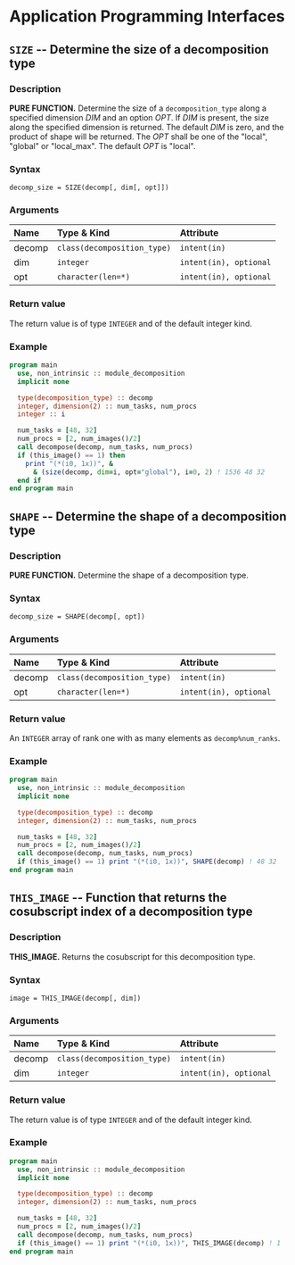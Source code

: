 # Application Programming Interfaces

## `SIZE` -- Determine the size of a decomposition type
### Description
__PURE FUNCTION.__ Determine the size of a `decomposition_type` along a specified dimension _DIM_ and an option _OPT_. If _DIM_ is present, the size along the specified dimension is returned. The default _DIM_ is zero, and the product of shape will be returned. The _OPT_ shall be one of the "local", "global" or "local_max". The default _OPT_ is "local".

### Syntax
```
decomp_size = SIZE(decomp[, dim[, opt]])
```

### Arguments
| Name   | Type & Kind | Attribute |
|:-------|:------------|:---------|
| decomp |`class(decomposition_type)`|`intent(in)` |
| dim    | `integer` | `intent(in), optional` |
| opt    | `character(len=*)` | `intent(in), optional` |

### Return value
The return value is of type `INTEGER` and of the default integer kind.

### Example
```fortran
program main
  use, non_intrinsic :: module_decomposition
  implicit none

  type(decomposition_type) :: decomp
  integer, dimension(2) :: num_tasks, num_procs
  integer :: i

  num_tasks = [48, 32]
  num_procs = [2, num_images()/2]
  call decompose(decomp, num_tasks, num_procs)
  if (this_image() == 1) then
    print "(*(i0, 1x))", &
      & (size(decomp, dim=i, opt="global"), i=0, 2) ! 1536 48 32
  end if
end program main
```

## `SHAPE` -- Determine the shape of a decomposition type
### Description
__PURE FUNCTION.__ Determine the shape of a decomposition type.

### Syntax
```
decomp_size = SHAPE(decomp[, opt])
```

### Arguments
| Name   | Type & Kind | Attribute |
|:-------|:------------|:---------|
| decomp |`class(decomposition_type)`|`intent(in)` |
| opt    | `character(len=*)` | `intent(in), optional` |

### Return value
An `INTEGER` array of rank one with as many elements as `decomp%num_ranks`.

### Example
```fortran
program main
  use, non_intrinsic :: module_decomposition
  implicit none

  type(decomposition_type) :: decomp
  integer, dimension(2) :: num_tasks, num_procs

  num_tasks = [48, 32]
  num_procs = [2, num_images()/2]
  call decompose(decomp, num_tasks, num_procs)
  if (this_image() == 1) print "(*(i0, 1x))", SHAPE(decomp) ! 48 32
end program main
```

## `THIS_IMAGE` -- Function that returns the cosubscript index of a decomposition type
### Description
__THIS_IMAGE.__ Returns the cosubscript for this decomposition type.

### Syntax
```
image = THIS_IMAGE(decomp[, dim])
```

### Arguments
| Name   | Type & Kind | Attribute |
|:-------|:------------|:---------|
| decomp |`class(decomposition_type)`|`intent(in)` |
| dim    | `integer` | `intent(in), optional` |

### Return value
The return value is of type `INTEGER` and of the default integer kind.

### Example
```fortran
program main
  use, non_intrinsic :: module_decomposition
  implicit none

  type(decomposition_type) :: decomp
  integer, dimension(2) :: num_tasks, num_procs

  num_tasks = [48, 32]
  num_procs = [2, num_images()/2]
  call decompose(decomp, num_tasks, num_procs)
  if (this_image() == 1) print "(*(i0, 1x))", THIS_IMAGE(decomp) ! 1
end program main
```